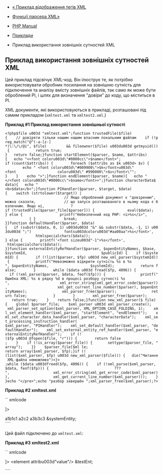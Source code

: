 - [« Приклад відображення тегів XML](example.xml-map-tags.md)
- [Функції парсера XML»](ref.xml.md)

- [PHP Manual](index.md)
- [Приклади](xml.examples.md)
- Приклад використання зовнішніх сутностей XML

## Приклад використання зовнішніх сутностей XML

Цей приклад підсвічує XML-код. Він ілюструє те, як потрібно
використовувати обробник посилання на зовнішню сутність для підключення та
аналізу вмісту зовнішніх файлів, так само як може бути оброблений PI,
і шлях для визначення "довіри" до коду, що міститься в PI.

XML документи, які використовуються в прикладі, розташовані під самим
прикладом (`xmltest.xml` та `xmltest2.xml`.)

**Приклад #1 Приклад використання зовнішньої сутності**

`<?php$file u003d "xmltest.xml";function trustedFile($file){    // довіряти тільки нашим нашим власним локальним файлам    if (!preg_match("@^(-a-[z-] *)\:\/\/@i", $file)         && fileowner($file) u003du003d getmyuid()) {            return true; }   return false;}function startElement($parser, $name, $attribs){   echo "<<font coloru003d\"#0000cc\">$name</font>"; if (count($attribs)) {        foreach ($attribs as $k u003d> $v) {            echo " <font coloru003d\"#009900\">$k</font>u003d\"<font                   coloru003d\" #990000\">$v</font>\""; }    }    echo ">";}function endElement($parser, $name){   echo "</<font coloru003d\"#0000cc\">$name</font>>";}function characterData$ data){   echo "<b>$data</b>";}function PIHandler($parser, $target, $data){    switch (strtolower($target)) |                           // Якщо оброблений документ є "довіреним", можна сказати,             // що запуск розташованого в ньому кода є безпечним. Якщо ні,            ? if (trustedFile($parser_file[$parser])) {               eval($data); } else {                 printf("Небезпечний код PHP: <i>%s</i>",                | }             break; }}function defaultHandler($parser, $data){   if (substr($data, 0, 1) u003du003d "&" && substr($data, -1, 1) u003du003d ";")               fontsu003dcoloru003d"#aa00aa">%s</font>',                htmlspecialchars($data)); } else {        printf('<font sizeu003d"-1">%s</font>',                htmlspecialchars($data)); }}function externalEntityRefHandler($parser, $openEntityNames, $base, $systemId,                                  $publicId) {    if ($systemId) {        if (!list($parser, $fp) u003d new_xml_parser($systemId)) {            printf("Невозможно відкрити сутність %s в %s
", $openEntityNames,                   $systemId);            return false;        }        while ($data u003d fread($fp, 4096)) {            if (!xml_parse($parser, $data, feof($fp))) {                printf("Ошибка XML: %s в рядку %d в процесі розбору сутності %s
",                       xml_error_string(xml_get_error_code($parser)),                       xml_get_current_line_number($parser), $openEntityNames);                xml_parser_free($parser);                return false;            }        }        xml_parser_free($parser);        return true;    }    return false;}function new_xml_parser($ file){    global $parser_file;    $xml_parser u003d xml_parser_create();    xml_parser_set_option($xml_parser, XML_OPTION_CASE_FOLDING, 1);    xml_set_element_handler($xml_parser, "startElement", "endElement");    xml_set_character_data_handler($xml_parser, "characterData");    xml_set_processing_instruction_handler( $xml_parser, "PIHandler");    xml_set_default_handler($xml_parser, "defaultHandler");    xml_set_external_entity_ref_handler($xml_parser, "externalEntityRefHandler");    if (!($fp u003d @fopen($file, "r"))) {        return false ;    }    if (!is_array($parser_file)) {       settype($parser_file, "array");    }}    $parser_file[$ml le; return array($xml_parser, $fp);}if (!(list($xml_parser, $fp) u003d new_xml_parser($file))) {   die("Читання XML-файла неможливо")<}> ;while ($data u003dfreed($fp, 4096)) {    if (!xml_parse($xml_parser, $data, feof($fp))) {                              ???
",                    xml_error_string(xml_get_error_code($xml_parser)),                    xml_get_current_line_number($xml_parser)));    }}echo "</pre>";echo "разбор завершён
";xml_parser_free($xml_parser);?> `

**Приклад #2 xmltest.xml**

`` xmlcode
<?xml versionu003d'1.0'?>
<!DOCTYPE chapter SYSTEM "/just/a/test.dtd" [
<!ENTITY plainEntity "FOO entity">
<!ENTITY systemEntity SYSTEM "xmltest2.xml">
]>
<Chapter>
<TITLE>Title &plainEntity;</TITLE>
<para>
<informaltable>
<tgroup colsu003d"3">
<tbody>
<row><entry>a1</entry><entry morerowsu003d"1">b1</entry><entry>c1</entry></row>
<row><entry>a2</entry><entry>c2</entry></row>
<row><entry>a3</entry><entry>b3</entry><entry>c3</entry></row>
</tbody>
</tgroup>
</informaltable>
</para>
&systemEntity;
<section idu003d"about">
<title>Про цей документ</title>
<para>
<!-- this is a comment -->
<?php echo 'Hi! This is PHP version'. phpversion(); ?>
</para>
</section>
</chapter>
````

Цей файл підключено до `xmltest.xml`:

**Приклад #3 xmltest2.xml**

`` xmlcode
<?xml versionu003d"1.0"?>
<!DOCTYPE foo [
<!ENTITY testEnt "test entity">
]>
<foo>
<element attribu003d"value"/>
&testEnt;
<?php echo "Тут запущений код PHP"; ?>
</foo>
````
